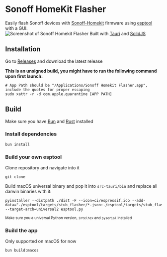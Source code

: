 # Sonoff HomeKit Flasher
Easily flash Sonoff devices with [Sonoff-Homekit](https://github.com/Gruppio/Sonoff-Homekit) firmware using [esptool](https://github.com/espressif/esptool) with a GUI.<br>
![Screenshot of Sonoff Homekit Flasher](assets/Sonoff%20Homekit%20Flasher.gif?raw=true)
Built with [Tauri](https://tauri.app/) and [SolidJS](https://www.solidjs.com/)

## Installation
Go to [Releases](https://github.com/lockieluke/sonoff-homekit-flasher/releases) and download the latest release

**This is an unsigned build, you might have to run the following command upon first launch:**
```shell
# App Path should be "/Applications/Sonoff Homekit Flasher.app", include the quotes for proper escaping
sudo xattr -r -d com.apple.quarantine [APP PATH]
```
## Build

Make sure you have [Bun](https://bun.sh/) and [Rust](https://www.rust-lang.org/) installed

### Install dependencies
```shell
bun install
```

### Build your own esptool
Clone repository and navigate into it
```shell
git clone 
```
Build macOS universal binary and pop it into `src-tauri/bin` and replace all darwin binaries with it:
```shell
pyinstaller --distpath ./dist -F --icon=ci/espressif.ico --add-data="./esptool/targets/stub_flasher/*.json:./esptool/targets/stub_flasher/" --target-arch=universal2 esptool.py
```
<sub>Make sure you a universal Python version, `intelhex` and `pyserial` installed</sub>

### Build the app
Only supported on macOS for now
```shell
bun build:macos
```
